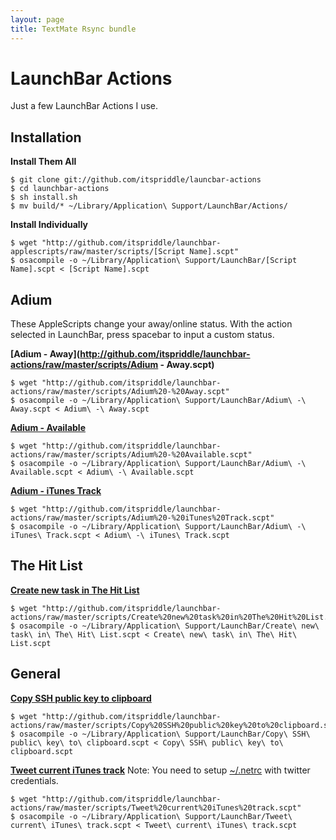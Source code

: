 ```yaml
---
layout: page
title: TextMate Rsync bundle
---
```

LaunchBar Actions
=================
Just a few LaunchBar Actions I use.

Installation
------------
**Install Them All**

    $ git clone git://github.com/itspriddle/launcbar-actions
    $ cd launchbar-actions
    $ sh install.sh
    $ mv build/* ~/Library/Application\ Support/LaunchBar/Actions/

**Install Individually**

    $ wget "http://github.com/itspriddle/launchbar-applescripts/raw/master/scripts/[Script Name].scpt"
    $ osacompile -o ~/Library/Application\ Support/LaunchBar/[Script Name].scpt < [Script Name].scpt

Adium
-----
These AppleScripts change your away/online status. With the action selected in LaunchBar,
press spacebar to input a custom status.

**[Adium - Away](http://github.com/itspriddle/launchbar-actions/raw/master/scripts/Adium - Away.scpt)**

    $ wget "http://github.com/itspriddle/launchbar-actions/raw/master/scripts/Adium%20-%20Away.scpt"
    $ osacompile -o ~/Library/Application\ Support/LaunchBar/Adium\ -\ Away.scpt < Adium\ -\ Away.scpt

**[Adium - Available](http://github.com/itspriddle/launchbar-actions/raw/master/scripts/Adium%20-%20Available.scpt)**

    $ wget "http://github.com/itspriddle/launchbar-actions/raw/master/scripts/Adium%20-%20Available.scpt"
    $ osacompile -o ~/Library/Application\ Support/LaunchBar/Adium\ -\ Available.scpt < Adium\ -\ Available.scpt

**[Adium - iTunes Track](http://github.com/itspriddle/launchbar-actions/raw/master/scripts/Adium%20-%20iTunes%20Track.scpt)**

    $ wget "http://github.com/itspriddle/launchbar-actions/raw/master/scripts/Adium%20-%20iTunes%20Track.scpt"
    $ osacompile -o ~/Library/Application\ Support/LaunchBar/Adium\ -\ iTunes\ Track.scpt < Adium\ -\ iTunes\ Track.scpt

The Hit List
------------
**[Create new task in The Hit List](http://github.com/itspriddle/launchbar-actions/raw/master/scripts/Create%20new%20task%20in%20The%20Hit%20List.scpt)**

    $ wget "http://github.com/itspriddle/launchbar-actions/raw/master/scripts/Create%20new%20task%20in%20The%20Hit%20List.scpt"
    $ osacompile -o ~/Library/Application\ Support/LaunchBar/Create\ new\ task\ in\ The\ Hit\ List.scpt < Create\ new\ task\ in\ The\ Hit\ List.scpt

General
-------

**[Copy SSH public key to clipboard](http://github.com/itspriddle/launchbar-actions/raw/master/scripts/Copy%20SSH%20public%20key%20to%20clipboard.scpt)**

    $ wget "http://github.com/itspriddle/launchbar-actions/raw/master/scripts/Copy%20SSH%20public%20key%20to%20clipboard.scpt"
    $ osacompile -o ~/Library/Application\ Support/LaunchBar/Copy\ SSH\ public\ key\ to\ clipboard.scpt < Copy\ SSH\ public\ key\ to\ clipboard.scpt

**[Tweet current iTunes track](http://github.com/itspriddle/launchbar-actions/raw/master/scripts/Tweet%20current%20iTunes%20track.scpt)**
Note: You need to setup [~/.netrc](http://gist.github.com/raw/387548/ed8694aaf1034d8b2251a69273bdf7fe6a231329/netrc) with twitter credentials.

    $ wget "http://github.com/itspriddle/launchbar-actions/raw/master/scripts/Tweet%20current%20iTunes%20track.scpt"
    $ osacompile -o ~/Library/Application\ Support/LaunchBar/Tweet\ current\ iTunes\ track.scpt < Tweet\ current\ iTunes\ track.scpt
